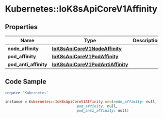 # Kubernetes::IoK8sApiCoreV1Affinity

## Properties

Name | Type | Description | Notes
------------ | ------------- | ------------- | -------------
**node_affinity** | [**IoK8sApiCoreV1NodeAffinity**](IoK8sApiCoreV1NodeAffinity.md) |  | [optional] 
**pod_affinity** | [**IoK8sApiCoreV1PodAffinity**](IoK8sApiCoreV1PodAffinity.md) |  | [optional] 
**pod_anti_affinity** | [**IoK8sApiCoreV1PodAntiAffinity**](IoK8sApiCoreV1PodAntiAffinity.md) |  | [optional] 

## Code Sample

```ruby
require 'Kubernetes'

instance = Kubernetes::IoK8sApiCoreV1Affinity.new(node_affinity: null,
                                 pod_affinity: null,
                                 pod_anti_affinity: null)
```


